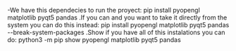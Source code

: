 -We have this dependecies to run the proyect: pip install pyopengl matplotlib pyqt5 pandas .If you can and you want to take it directly from the system you can do this instead: pip install pyopengl matplotlib pyqt5 pandas --break-system-packages .Show if you have all of this instalations you can do: python3 -m pip show pyopengl matplotlib pyqt5 pandas  









